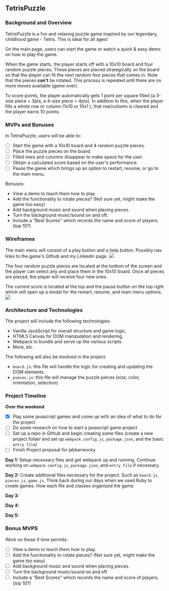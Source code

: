 ## TetrisPuzzle

### Background and Overview
TetrisPuzzle is a fun and relaxing puzzle game inspired by our legendary, childhood game - Tetris. This is ideal for all ages!

On the main page, users can start the game or watch a quick & easy demo on how to play the game.

When the game starts, the player starts off with a 10x10 board and four random puzzle pieces. These pieces are placed strategically on the board so that the player can fit the next random four pieces that comes in. Note that the pieces <strong>can't</strong> be rotated. This process is repeated until there are no more moves available (game over).

To score points, the player automatically gets 1 point per square filled (a 3-size piece = 3pts, a 4-size piece = 4pts). In addition to this, when the player fills a whole row or column (1x10 or 10x1 ), that row/column is cleared and the player earns 10 points.

### MVPs and Bonuses
In TetrisPuzzle, users will be able to:

- [ ] Start the game with a 10x10 board and 4 random puzzle pieces.
- [ ] Place the puzzle pieces on the board.
- [ ] Filled rows and columns disappear to make space for the user.
- [ ] Obtain a calculated score based on the user's performance.
- [ ] Pause the game which brings up an option to restart, resume, or go to the main menu.

Bonuses:
- View a demo to teach them how to play.
- Add the functionality to rotate pieces? (Not sure yet, might make the game too easy)
- Add background music and sound when placing pieces.
- Turn the background music/sound on and off.
- Include a "Best Scores" which records the name and score of players. (top 10?)

### Wireframes
The main menu will consist of a play button and a help button. Possibly nav links to the game's Github and my Linkedin page.
![](https://s6.postimg.cc/mers6ir5d/tetrispuzzle_main_menu.png)

The four random puzzle pieces are located at the bottom of the screen and the player can select any and place them in the 10x10 board. Once all pieces are placed, the player will receive four new ones.

The current score is located at the top and the pause button on the top right which will open up a modal for the restart, resume, and main menu options.
![](https://s6.postimg.cc/xr4dob7k1/board.png)


### Architecture and Technologies
The project will include the following technologies:
  * Vanilla JavaScript for overall structure and game logic,
  * HTML5 Canvas for DOM manipulation and rendering,
  * Webpack to bundle and serve up the various scripts.
  * More, etc

The following will also be involved in the project:
  * `board.js`: this file will handle the logic for creating and updating the DOM elements.
  * `pieces.js`: this file will manage the puzzle pieces (size, color, orientation, selection)


### Project Timeline

**Over the weekend**
- [x] Play some javascript games and come up with an idea of what to do for the project
- [ ] Do some research on how to start a javascript game project
- [ ] Set up a repo in Github and begin creating some files (create a new project folder and set up `webpack.config.js`, `package.json`, and the basic `entry file`)
- [ ] Finish Project proposal for jabberwocky

**Day 1:** Setup necessary files and get webpack up and running. Continue working on `webpack.config.js`, `package.json`,  and `entry file` if necessary.

**Day 2:** Create additional files necessary for the project. Such as `board.js`, `pieces.js`, `game.js`. Think back during our days when we used Ruby to create games. How each file and classes organized the game.

**Day 3:**

**Day 4:**

**Day 5:**


### Bonus MVPS
Work on these if time permits:
- [ ] View a demo to teach them how to play.
- [ ] Add the functionality to rotate pieces? (Not sure yet, might make the game too easy)
- [ ] Add background music and sound when placing pieces.
- [ ] Turn the background music/sound on and off.
- [ ] Include a "Best Scores" which records the name and score of players. (top 10?)
